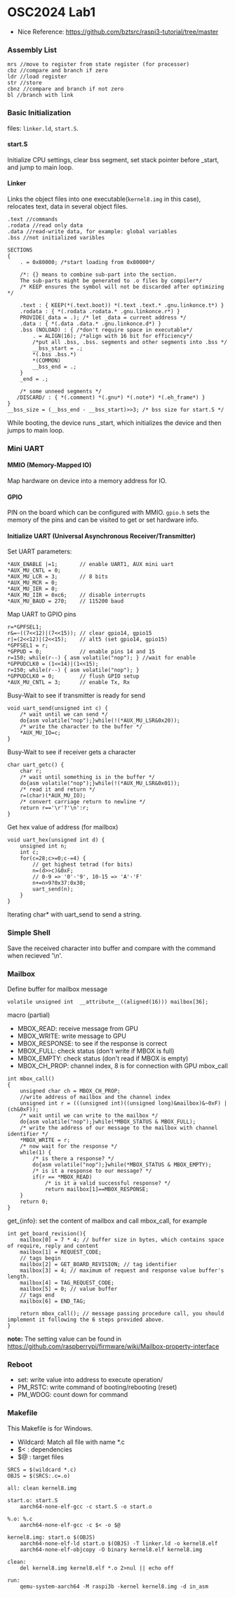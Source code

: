 # OSC2024 Lab1

* Nice Reference: https://github.com/bztsrc/raspi3-tutorial/tree/master
### Assembly List
```
mrs //move to register from state register (for processer)
cbz //compare and branch if zero
ldr //load register
str //store
cbnz //compare and branch if not zero
bl //branch with link
```
### Basic Initialization
files: ``linker.ld``, ``start.S``.
#### start.S
Initialize CPU settings, clear bss segment, set stack pointer before _start, and jump to main loop.
#### Linker
Links the object files into one executable(``kernel8.img`` in this case), relocates text, data in several object files.
```
.text //commands
.rodata //read only data
.data //read-write data, for example: global variables
.bss //not initialized varibles
```

```
SECTIONS
{
    . = 0x80000; /*start loading from 0x80000*/
    
    /*: {} means to combine sub-part into the section. 
    The sub-parts might be generated to .o files by compiler*/
    /* KEEP ensures the symbol will not be discarded after optimizing */
    
    .text : { KEEP(*(.text.boot)) *(.text .text.* .gnu.linkonce.t*) }
    .rodata : { *(.rodata .rodata.* .gnu.linkonce.r*) }
    PROVIDE(_data = .); /* let _data = current address */
    .data : { *(.data .data.* .gnu.linkonce.d*) }
    .bss (NOLOAD) : { /*don't require space in executable*/
        . = ALIGN(16); /*align with 16 bit for efficiency*/
        /*put all .bss, .bss. segments and other segments into .bss */
        __bss_start = .; 
        *(.bss .bss.*)
        *(COMMON)
        __bss_end = .;
    }
    _end = .;
    
    /* some unneed segments */
   /DISCARD/ : { *(.comment) *(.gnu*) *(.note*) *(.eh_frame*) }
}
__bss_size = (__bss_end - __bss_start)>>3; /* bss size for start.S */
```

While booting, the device runs _start, which initializes the device and then jumps to main loop.
### Mini UART
#### MMIO (Memory-Mapped IO)
Map hardware on device into a memory address for IO.
#### GPIO
PIN on the board which can be configured with MMIO.
``gpio.h`` sets the memory of the pins and can be visited to get or set hardware info.
#### Initialize UART (Universal Asynchronous Receiver/Transmitter)
Set UART parameters:
```
*AUX_ENABLE |=1;       // enable UART1, AUX mini uart
*AUX_MU_CNTL = 0;
*AUX_MU_LCR = 3;       // 8 bits
*AUX_MU_MCR = 0;
*AUX_MU_IER = 0;
*AUX_MU_IIR = 0xc6;    // disable interrupts
*AUX_MU_BAUD = 270;    // 115200 baud
```
Map UART to GPIO pins
```
r=*GPFSEL1;
r&=~((7<<12)|(7<<15)); // clear gpio14, gpio15
r|=(2<<12)|(2<<15);    // alt5 (set gpio14, gpio15)
*GPFSEL1 = r;
*GPPUD = 0;            // enable pins 14 and 15
r=150; while(r--) { asm volatile("nop"); } //wait for enable
*GPPUDCLK0 = (1<<14)|(1<<15);
r=150; while(r--) { asm volatile("nop"); }
*GPPUDCLK0 = 0;        // flush GPIO setup
*AUX_MU_CNTL = 3;      // enable Tx, Rx
```
Busy-Wait to see if transmitter is ready for send
```
void uart_send(unsigned int c) {
    /* wait until we can send */
    do{asm volatile("nop");}while(!(*AUX_MU_LSR&0x20));
    /* write the character to the buffer */
    *AUX_MU_IO=c;
}
```
Busy-Wait to see if receiver gets a character
```
char uart_getc() {
    char r;
    /* wait until something is in the buffer */
    do{asm volatile("nop");}while(!(*AUX_MU_LSR&0x01));
    /* read it and return */
    r=(char)(*AUX_MU_IO);
    /* convert carriage return to newline */
    return r=='\r'?'\n':r;
}
```
Get hex value of address (for mailbox)
```
void uart_hex(unsigned int d) {
    unsigned int n;
    int c;
    for(c=28;c>=0;c-=4) {
        // get highest tetrad (for bits)
        n=(d>>c)&0xF;
        // 0-9 => '0'-'9', 10-15 => 'A'-'F'
        n+=n>9?0x37:0x30;
        uart_send(n);
    }
}
```
Iterating char* with uart_send to send a string.
### Simple Shell
Save the received character into buffer and compare with the command when recieved '\n'.
### Mailbox
Define buffer for mailbox message
```
volatile unsigned int  __attribute__((aligned(16))) mailbox[36];
```
macro (partial)
* MBOX_READ: receive message from GPU
* MBOX_WRITE: write message to GPU
* MBOX_RESPONSE: to see if the response is correct
* MBOX_FULL: check status (don't write if MBOX is full)
* MBOX_EMPTY: check status (don't read if MBOX is empty)
* MBOX_CH_PROP: channel index, 8 is for connection with GPU
mbox_call
```
int mbox_call()
{
    unsigned char ch = MBOX_CH_PROP;
    //write address of mailbox and the channel index
    unsigned int r = (((unsigned int)((unsigned long)&mailbox)&~0xF) | (ch&0xF));
    /* wait until we can write to the mailbox */
    do{asm volatile("nop");}while(*MBOX_STATUS & MBOX_FULL);
    /* write the address of our message to the mailbox with channel identifier */
    *MBOX_WRITE = r;
    /* now wait for the response */
    while(1) {
        /* is there a response? */
        do{asm volatile("nop");}while(*MBOX_STATUS & MBOX_EMPTY);
        /* is it a response to our message? */
        if(r == *MBOX_READ)
            /* is it a valid successful response? */
            return mailbox[1]==MBOX_RESPONSE;
    }
    return 0;
}
```
get_{info}: set the content of mailbox and call mbox_call, for example
```
int get_board_revision(){
    mailbox[0] = 7 * 4; // buffer size in bytes, which contains space of require, reply and content 
    mailbox[1] = REQUEST_CODE;
    // tags begin
    mailbox[2] = GET_BOARD_REVISION; // tag identifier
    mailbox[3] = 4; // maximum of request and response value buffer's length.
    mailbox[4] = TAG_REQUEST_CODE;
    mailbox[5] = 0; // value buffer
    // tags end
    mailbox[6] = END_TAG;

    return mbox_call(); // message passing procedure call, you should implement it following the 6 steps provided above.
}
```
**note:** The setting value can be found in https://github.com/raspberrypi/firmware/wiki/Mailbox-property-interface

### Reboot
* set: write value into address to execute operation/
* PM_RSTC: write command of booting/rebooting (reset)
* PM_WDOG: count down for command

### Makefile
This Makefile is for Windows.
* Wildcard: Match all file with name *.c
* $< : dependencies
* $@ : target files
```
SRCS = $(wildcard *.c)
OBJS = $(SRCS:.c=.o)

all: clean kernel8.img

start.o: start.S
	aarch64-none-elf-gcc -c start.S -o start.o

%.o: %.c
	aarch64-none-elf-gcc -c $< -o $@

kernel8.img: start.o $(OBJS)
	aarch64-none-elf-ld start.o $(OBJS) -T linker.ld -o kernel8.elf
	aarch64-none-elf-objcopy -O binary kernel8.elf kernel8.img

clean:
	del kernel8.img kernel8.elf *.o 2>nul || echo off

run:
	qemu-system-aarch64 -M raspi3b -kernel kernel8.img -d in_asm
```